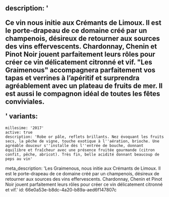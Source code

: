 description: '<p>Ce vin nous initie aux Crémants de Limoux. Il est le porte-drapeau de ce domaine créé par un champenois, désireux de retourner aux sources des vins effervescents. Chardonnay, Chenin et Pinot Noir jouent parfaitement leurs rôles pour créer ce vin délicatement citronné et vif. "Les Graimenous" accompagnera parfaitement vos tapas et verrines à l’apéritif et surprendra agréablement avec un plateau de fruits de mer. Il est aussi le compagnon idéal de toutes les&nbsp;fêtes conviviales.</p>'
variants:
  -
    millesime: '2017'
    active: true
    description: 'Robe or pâle, reflets brillants. Nez évoquant les fruits secs, la pêche de vigne, touche exotique à l''aération, brioche. Une agréable douceur s''installe dès l''entrée de bouche, donnant équilibre et fraîcheur avec une présence fruitée gourmande (citron confit, pêche, abricot). Très fin, belle acidité donnant beaucoup de peps au vin'
meta_description: 'Les Graimenous,  nous initie aux Crémants de Limoux. Il est le porte-drapeau de ce domaine créé par un champenois, désireux de retourner aux sources des vins effervescents. Chardonnay, Chenin et Pinot Noir jouent parfaitement leurs rôles pour créer ce vin délicatement citronné et vif.'
id: 66e0a53e-b8dc-4a20-b89a-aed6f147807c
